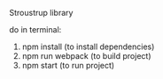 Stroustrup library 

do in terminal:
1. npm install (to install dependencies)
2. npm run webpack (to build project)
3. npm start (to run project)
